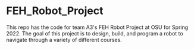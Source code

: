 # FEH_Robot_Project

This repo has the code for team A3's FEH Robot Project at OSU for Spring 2022. 
The goal of this project is to design, build, and program a robot to navigate through a variety of different courses. 

